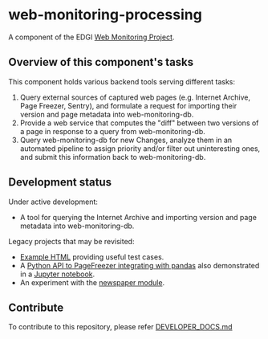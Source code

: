 # web-monitoring-processing

A component of the EDGI [Web Monitoring Project](https://github.com/edgi-govdata-archiving/web-monitoring).

## Overview of this component's tasks

This component holds various backend tools serving different tasks:

1. Query external sources of captured web pages (e.g. Internet Archive, Page
   Freezer, Sentry), and formulate a request for importing their version and
   page metadata into web-monitoring-db.
2. Provide a web service that computes the "diff" between two versions of a page
   in response to a query from web-monitoring-db.
3. Query web-monitoring-db for new Changes, analyze them in an automated
   pipeline to assign priority and/or filter out uninteresting ones, and submit
   this information back to web-monitoring-db.

## Development status

Under active development:

* A tool for querying the Internet Archive and importing version and page
  metadata into web-monitoring-db.

Legacy projects that may be revisited:
* [Example HTML](https://github.com/edgi-govdata-archiving/web-monitoring-processing/tree/master/archives) providing useful test cases.
* A [Python API to PageFreezer integrating with
  pandas](https://github.com/edgi-govdata-archiving/web-monitoring-processing/tree/master/page_freezer_python_module)
  also demonstrated in a [Jupyter
  notebook](https://github.com/edgi-govdata-archiving/web-monitoring-processing/blob/master/page_freezer_python_module/PageFreezer.ipynb).
* An experiment with the [newspaper
  module](https://github.com/edgi-govdata-archiving/web-monitoring-processing/tree/master/get_article_text).

## Contribute

To contribute to this repository, please refer [DEVELOPER_DOCS.md](https://github.com/edgi-govdata-archiving/web-monitoring-processing/blob/master/DEVELOPER_DOCS.md)
